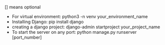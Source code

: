 [] means optional
- For virtual environment: python3 -n venv your_environment_name
- Installing Django: pip install django
- creating a django project: django-admin startproject your_project_name
- To start the server on any port: python manage.py runserver [port_number]
